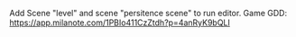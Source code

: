 Add Scene "level" and scene "persitence scene" to run editor.
Game GDD: https://app.milanote.com/1PBIo411CzZtdh?p=4anRyK9bQLI